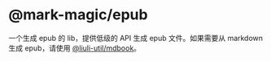 # @mark-magic/epub

一个生成 epub 的 lib，提供低级的 API 生成 epub 文件。如果需要从 markdown 生成 epub，请使用 [@liuli-util/mdbook](https://www.npmjs.com/package/@liuli-util/mdbook)。
